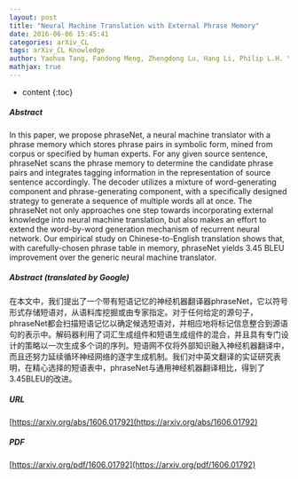 ```yaml
---
layout: post
title: "Neural Machine Translation with External Phrase Memory"
date: 2016-06-06 15:45:41
categories: arXiv_CL
tags: arXiv_CL Knowledge
author: Yaohua Tang, Fandong Meng, Zhengdong Lu, Hang Li, Philip L.H. Yu
mathjax: true
---
```


* content
{:toc}

##### Abstract
In this paper, we propose phraseNet, a neural machine translator with a phrase memory which stores phrase pairs in symbolic form, mined from corpus or specified by human experts. For any given source sentence, phraseNet scans the phrase memory to determine the candidate phrase pairs and integrates tagging information in the representation of source sentence accordingly. The decoder utilizes a mixture of word-generating component and phrase-generating component, with a specifically designed strategy to generate a sequence of multiple words all at once. The phraseNet not only approaches one step towards incorporating external knowledge into neural machine translation, but also makes an effort to extend the word-by-word generation mechanism of recurrent neural network. Our empirical study on Chinese-to-English translation shows that, with carefully-chosen phrase table in memory, phraseNet yields 3.45 BLEU improvement over the generic neural machine translator.

##### Abstract (translated by Google)
在本文中，我们提出了一个带有短语记忆的神经机器翻译器phraseNet，它以符号形式存储短语对，从语料库挖掘或由专家指定。对于任何给定的源句子，phraseNet都会扫描短语记忆以确定候选短语对，并相应地将标记信息整合到源语句的表示中。解码器利用了词汇生成组件和短语生成组件的混合，并且具有专门设计的策略以一次生成多个词的序列。短语网不仅将外部知识融入神经机器翻译中，而且还努力延续循环神经网络的逐字生成机制。我们对中英文翻译的实证研究表明，在精心选择的短语表中，phraseNet与通用神经机器翻译相比，得到了3.45BLEU的改进。

##### URL
[https://arxiv.org/abs/1606.01792](https://arxiv.org/abs/1606.01792)

##### PDF
[https://arxiv.org/pdf/1606.01792](https://arxiv.org/pdf/1606.01792)

